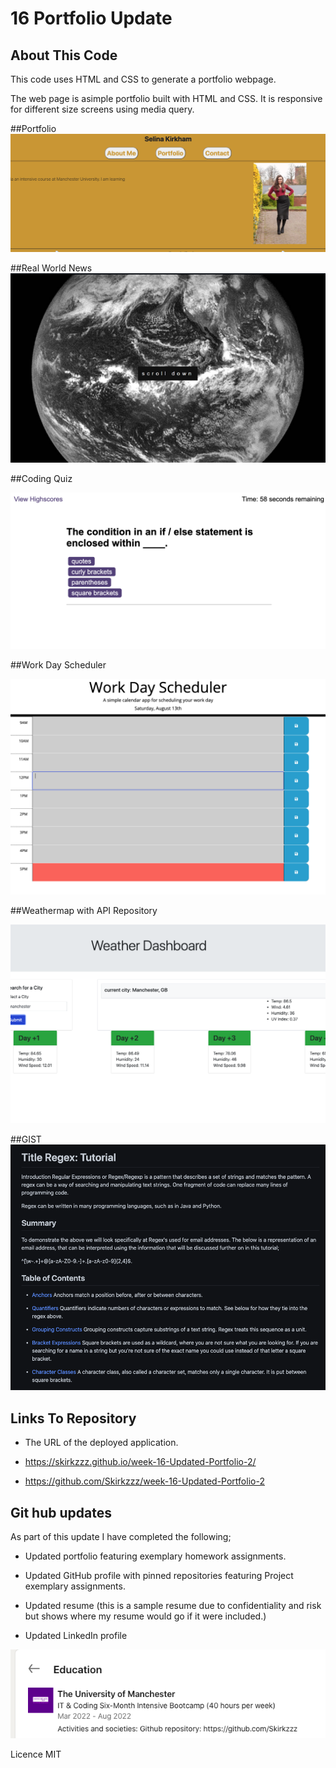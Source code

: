 # 16 Portfolio Update

## About This Code

This code uses HTML and CSS to generate a portfolio webpage.

The web page is asimple portfolio built with HTML and CSS. It is responsive for different size screens using media query.

##Portfolio
![Simple Portfolio Page!](/assets/img/Portfolio1PortfolioWebsite.png)

##Real World News
![Simple Portfolio Page!](/assets/img/Portfolio2RealWorldNews.png)

##Coding Quiz

![Simple Portfolio Page!](/assets/img/portfoli3HighScores.png)

##Work Day Scheduler

![Simple Portfolio Page!](/assets/img/4WorkDayScheduler.png)

##Weathermap with API Repository

![Simple Portfolio Page!](/assets/img/5WeatherMap.png)

##GIST
![Simple Portfolio Page!](/assets/img/6RegexPortfolio.png)

## Links To Repository

- The URL of the deployed application.

- https://skirkzzz.github.io/week-16-Updated-Portfolio-2/
- https://github.com/Skirkzzz/week-16-Updated-Portfolio-2

## Git hub updates

As part of this update I have completed the following;

- Updated portfolio featuring exemplary homework assignments.

- Updated GitHub profile with pinned repositories featuring Project exemplary assignments.

- Updated resume (this is a sample resume due to confidentiality and risk but shows where my resume would go if it were included.)

- Updated LinkedIn profile

![Simple Portfolio Page!](/assets/img/RepositoryinLinkedin.png)

Licence
MIT
